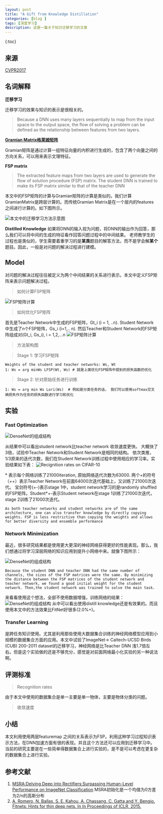 ```yaml
---
layout: post
title: "A Gift from Knowledge Distillation"
categories: [blog ]
tags: [深度学习]
description: 这是一篇关于知识迁移学习的文章
---
```


{:toc}

## 来源

[CVPR2017](https://cgv.kaist.ac.kr/sigmi/data/CVPR2017.pdf)

## 名词解释

**迁移学习**

迁移学习的效果与知识的表示是很相关的。

> Because a DNN uses many layers sequentially to map from the input space to the output space, the flow of solving a problem can be defined as the relationship between features from two layers.

[**Gramian Matrix格莱姆矩阵**](https://en.wikipedia.org/wiki/Gramian_matrix)

Gramian矩阵是通过计算一组特征向量的内积进行生成的，包含了两个向量之间的方向关系，可以用来表示文理特征。

**FSP matrix**

> The extracted feature maps from two layers are used to generate the flow of solution procedure (FSP) matrix. The student DNN is trained to make its FSP matrix similar to that of the teacher DNN

本文中的FSP矩阵的计算与Gramian矩阵的计算是类似的。我们计算GramianMatrix是跨层计算的。而传统Gramian Matrix是在一个层内的features之间进行计算的。如下图所示。

![本文中的迁移学习方法示意图](https://cwlseu.github.io/images/cvpr2017/kd/method.JPG)

**Distilled Knowledge**
如果将DNN的输入视为问题，将DNN的输出作为回答，那么我们可以将中间的生成的特征看作回答问题过程中的中间结果。
老师教学生的过程也是类似的，学生需要着重学习的是**某类**题目的解答方法，而不是学会解**某个**题目。因此，一般是对问题的解决过程进行建模。

## Model
对问题的解决过程往往被定义为两个中间结果的关系进行表示。本文中定义FSP矩阵来表示问题解决过程。
> 如何计算FSP矩阵

![FSP矩阵计算](https://cwlseu.github.io/images/cvpr2017/kd/FSP.JPG)

> 如何优化FSP矩阵

首先是Teacher Network中生成的FSP矩阵，Gt_i (i = 1, ..n). Student Network 中生成了n个FSP矩阵，Gs_i (i=1,.. n). 然后Teacher和Student Network的FSP矩阵组成对(Gt_i, Gs_i), i = 1,2,...n
![FSP矩阵计算](https://cwlseu.github.io/images/cvpr2017/kd/Loss.JPG)

> 方法架构图

> Stage 1: 学习FSP矩阵

    Weights of the student and teacher networks: Ws, Wt
    1: Ws = arg minWs LFSP(Wt, Ws) # 就是上面优化FSP矩阵中提到的损失函数的优化

> Stage 2: 针对原始任务进行训练

    1: Ws = arg min Ws Lori(Ws)  # 例如是分类任务的话， 我们可以使用softmax交叉熵损失作为任务的损失函数进行学习和优化

## 实验

### **Fast Optimization**
![DenseNet的组成结构](https://cwlseu.github.io/images/cvpr2017/kd/Fast.JPG)

从结果中可以看出student network比teacher network 收敛速度更快。 大概快了3倍，试验中Teacher Network和Student Network是相同的结构。
依次类推，1/3原来的迭代次数，我们在Student Network训练过程中使用相应的学习率。实验结果如下表：
![Recignition rates on CIFAR-10](https://cwlseu.github.io/images/cvpr2017/kd/Table1.JPG)

\* 表示每个网络训练了21000iteration, 原始网络迭代次数为63000.
两个+的符号（++）表示Teacher Network在前面64000次迭代基础上，又训练了21000次迭代。
宝剑符号(+-)表示stage 1中，student network学习的是randomly shuffled 的FSP矩阵。Student*+-表示Student network在stage 1训练了21000次迭代，stage 2训练了21000次迭代。

    As both teacher networks and student networks are of the same architecture, one can also transfer knowledge by directly copying weights. FSP is less restrictive than copying the weights and allows for better diversity and ensemble performance

###  **Network Minimization**
最近，很多研究结果都是使用更大更深的神经网络获得更好的性能表现。那么，我们想通过将学习深层网络的知识应用到提升小网络中来。就像下图所示：

![DenseNet的组成结构](https://cwlseu.github.io/images/cvpr2017/kd/arch.JPG)

    Because the student DNN and teacher DNN had the same number of channels, the sizes of the FSP matrices were the same. By minimizing the distance between the FSP matrices of the student network and teacher network, we found a good initial weight for the student network. Then,the student network was trained to solve the main task.

来看看使用这个想法，全部不使用数据增强，训练网络的结果：
![DenseNet的组成结构](https://cwlseu.github.io/images/cvpr2017/kd/Table4.JPG)
从中可以看出使用distill knowledge还是有效果的。而且使用本文中的方法效果比FitNet好很多(2.0%+)。

###  **Transfer Learning**
是跨任务知识使用。尤其是利用那些使用大数据集合训练的神经网络模型应用到小规模的数据集合方面的应用。本文中试验了ImageNet-> Caltech-UCSD Birds (CUB) 200-2011 dataset的迁移学习，神经网络是比Teacher DNN 浅1.7倍左右。但是这个实验做的还是不够充分，感觉是对前面网络最小化实验的另一种说法啊。

## 评测标准
>Recognition rates

由于本文中使用的数据集合是单一主要是单一物体，主要是物体分类的问题。

>收敛速度

## 小结
本文利用使用两层featuremap 之间的关系表示为FSP。利用这种学习过程知识表示方法，在DNN加速方面有很的表现。并且这个方法还可以应用到迁移学习中。当前的研究主要是在一些简单得数据集合上进行实验的，是不是可以考虑在更复杂的数据集合上进行实验。

## 参考文献

1. [MSRA:Delving Deep into Rectifiers:Surpassing Human-Level Performance on ImageNet Classification](http://blog.csdn.net/shuzfan/article/details/51347572)
 MSRA初始化是一个均值为0方差为2/n的高斯分布
2. [A. Romero, N. Ballas, S. E. Kahou, A. Chassang, C. Gatta,and Y. Bengio. Fitnets: Hints for thin deep nets. In In Proceedings of ICLR, 2015.](https://arxiv.org/abs/1412.6550)